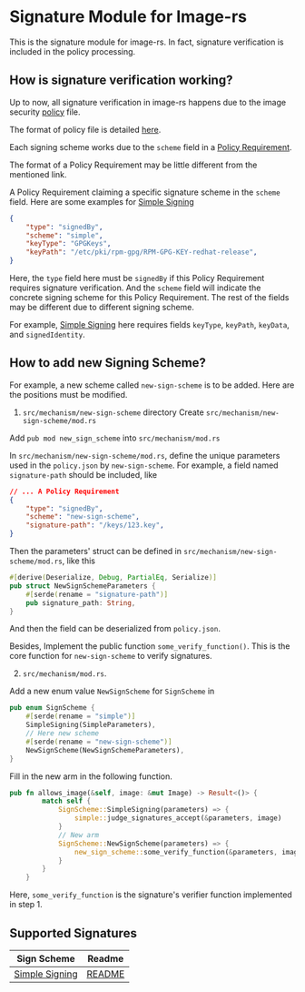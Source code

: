 # Signature Module for Image-rs

This is the signature module for image-rs. In fact, signature verification
is included in the policy processing.

## How is signature verification working?

Up to now, all signature verification in image-rs happens due to
the image security [policy](https://github.com/confidential-containers/image-rs/blob/main/docs/ccv1_image_security_design.md#policy) 
file.

The format of policy file is detailed [here](../docs/ccv1_image_security_design.md#policy).

Each signing scheme works due to the `scheme` field in a [Policy Requirement](https://github.com/containers/image/blob/main/docs/containers-policy.json.5.md#policy-requirements).

The format of a Policy Requirement may be little different from the mentioned link.

A Policy Requirement claiming a specific signature scheme in the `scheme` field.
Here are some examples for [Simple Signing](src/mechanism/simple/README.md)

```json
{
    "type": "signedBy",
    "scheme": "simple",
    "keyType": "GPGKeys",
    "keyPath": "/etc/pki/rpm-gpg/RPM-GPG-KEY-redhat-release",
}
```

Here, the `type` field here must be `signedBy` if this Policy Requirement
requires signature verification. And the `scheme` field will indicate
the concrete signing scheme for this Policy Requirement. The rest of the 
fields may be different due to different signing scheme. 

For example,
[Simple Signing](src/mechanism/simple/README.md) here requires fields
`keyType`, `keyPath`, `keyData`, and `signedIdentity`.

## How to add new Signing Scheme?

For example, a new scheme called `new-sign-scheme` is to be added.
Here are the positions must be modified.

1. `src/mechanism/new-sign-scheme` directory
Create `src/mechanism/new-sign-scheme/mod.rs`

Add `pub mod new_sign_scheme` into  `src/mechanism/mod.rs`

In `src/mechanism/new-sign-scheme/mod.rs`, define the unique parameters 
used in the `policy.json` by `new-sign-scheme`.
For example, a field named `signature-path` should be included, like

```json
// ... A Policy Requirement
{
    "type": "signedBy",
    "scheme": "new-sign-scheme",
    "signature-path": "/keys/123.key",
}
```

Then the parameters' struct can be defined in `src/mechanism/new-sign-scheme/mod.rs`,
like this

```rust
#[derive(Deserialize, Debug, PartialEq, Serialize)]
pub struct NewSignSchemeParameters {
    #[serde(rename = "signature-path")]
    pub signature_path: String,
}
```
And then the field can be deserialized from `policy.json`.

Besides, Implement the public function `some_verify_function()`. This is the core
function for `new-sign-scheme` to verify signatures.

2. `src/mechanism/mod.rs`.

Add a new enum value `NewSignScheme` for `SignScheme` in 

```rust
pub enum SignScheme {
    #[serde(rename = "simple")]
    SimpleSigning(SimpleParameters),
    // Here new scheme
    #[serde(rename = "new-sign-scheme")]
    NewSignScheme(NewSignSchemeParameters),
}
```

Fill in the new arm in the following function. 
```rust
pub fn allows_image(&self, image: &mut Image) -> Result<()> {
        match self {
            SignScheme::SimpleSigning(parameters) => {
                simple::judge_signatures_accept(&parameters, image)
            }
            // New arm
            SignScheme::NewSignScheme(parameters) => {
                new_sign_scheme::some_verify_function(&parameters, image)
            }
        }
    }
```

Here, `some_verify_function` is the signature's verifier function
implemented in step 1.

## Supported Signatures

|Sign Scheme|Readme|
|---|---|
|[Simple Signing](src/mechanism/simple)| [README](src/mechanism/simple/README.md) |